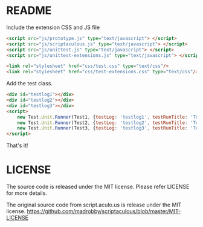 README
======

Include the extension CSS and JS file

```HTML
<script src="js/prototype.js" type="text/javascript"> </script>
<script src="js/scriptaculous.js" type="text/javascript"> </script>
<script src="js/unittest.js" type="text/javascript"> </script>
<script src="js/unittest-extensions.js" type="text/javascript"> </script>

<link rel="stylesheet" href="css/test.css" type="text/css"/>
<link rel="stylesheet" href="css/test-extensions.css" type="text/css"/>
```

Add the test class.

```HTML
<div id="testlog1"></div>
<div id="testlog2"></div>
<div id="testlog3"></div>
<script>
    new Test.Unit.Runner(Test1, {testLog: 'testlog1', testRunTitle: 'Test 1'});
    new Test.Unit.Runner(Test2, {testLog: 'testlog2', testRunTitle: 'Test 2'});
    new Test.Unit.Runner(Test3, {testLog: 'testlog3', testRunTitle: 'Test 3'});
</script>
```

That's it!

LICENSE
=======

The source code is released under the MIT license. Please refer LICENSE for more details.

The original source code from script.aculo.us is release under the MIT license. https://github.com/madrobby/scriptaculous/blob/master/MIT-LICENSE
